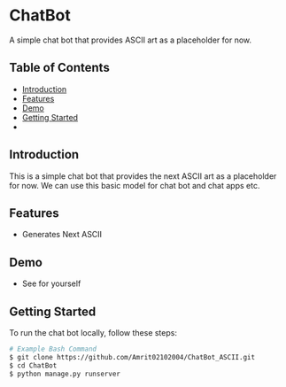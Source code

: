 # ChatBot

A simple chat bot that provides ASCII art as a placeholder for now.

## Table of Contents

- [Introduction](#introduction)
- [Features](#features)
- [Demo](#demo)
- [Getting Started](#getting-started)
- 


## Introduction

This is a simple chat bot that provides the next ASCII art as a placeholder for now.
We can use this basic model for chat bot and chat apps etc.

## Features

-  Generates Next ASCII 

## Demo

-  See for yourself

## Getting Started

To run the chat bot locally, follow these steps:

```bash
# Example Bash Command
$ git clone https://github.com/Amrit02102004/ChatBot_ASCII.git
$ cd ChatBot
$ python manage.py runserver
```
